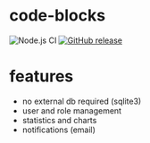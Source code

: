 # code-blocks

![Node.js CI](https://github.com/MattEagle95/code-blocks/workflows/Node.js%20CI/badge.svg)
[![GitHub release](https://img.shields.io/github/release/MattEagle95/code-blocks.svg)](https://GitHub.com/MattEagle95/code-blocks.js/releases/)

# features
- no external db required (sqlite3)
- user and role management
- statistics and charts
- notifications (email)
